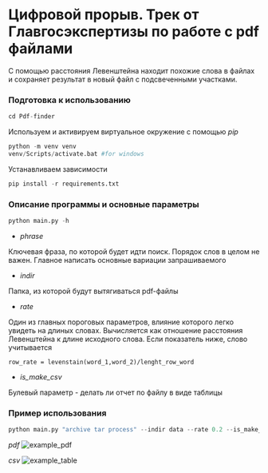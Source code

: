 # Цифровой прорыв. Трек от Главгосэкспертизы по работе с pdf файлами

С помощью расстояния Левенштейна находит похожие слова в файлах и сохраняет результат в новый файл с подсвеченными участками.

### Подготовка к использованию

```python
cd Pdf-finder

```
Используем  и активируем виртуальное окружение с помощью _pip_

```python
python -m venv venv
venv/Scripts/activate.bat #for windows
```
Устанавливаем зависимости
```python
pip install -r requirements.txt
```

### Описание программы и основные параметры

```python
python main.py -h
```

* _phrase_ 

Ключевая фраза, по которой будет идти поиск. Порядок слов в целом не важен. Главное написать основные вариации запрашиваемого
* _indir_ 

Папка, из которой будут вытягиваться pdf-файлы
<!-- * _mask_thres_ 

Трешхолд для постобработки маски. Исключает последовательности короче, чем заданное число. По умолчанию нуль, те учитывает слова, стоящие обособленно -->
* _rate_ 

Один из главных пороговых параметров, влияние которого легко увидеть на длиных словах. Вычисляется как отношение расстояния Левенштейна к длине исходного слова. Если показатель ниже, слово учитывается

```
row_rate = levenstain(word_1,word_2)/lenght_row_word
```

*  _is_make_csv_

Булевый параметр - делать ли отчет по файлу в виде таблицы



### Пример использования

```python
python main.py "archive tar process" --indir data --rate 0.2 --is_make_csv True
```

_pdf_
![example_pdf](https://github.com/cradmlozzer/Digital-breakthrough/assets/108126763/43dc29c1-4d2d-462d-9e5e-6ccac54b4dea)

_csv_
![example_table](https://github.com/cradmlozzer/Digital-breakthrough/assets/108126763/d0c6a93e-f840-45bb-b566-a4fab7189926)
